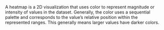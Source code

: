 A heatmap is a 2D visualization that uses color to represent magnitude or intensity of values in the dataset. Generally, the color uses a sequential palette and corresponds to the value’s relative position within the represented ranges. This generally means larger values have darker colors.
